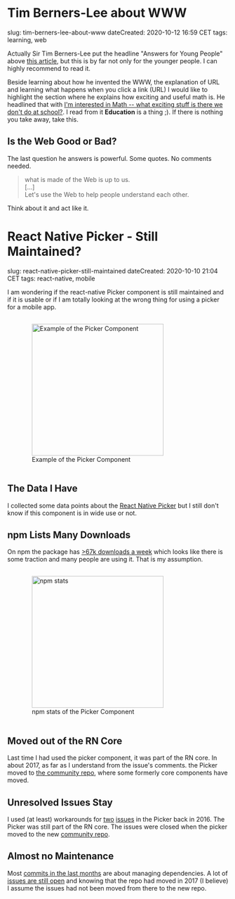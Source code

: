 # Tim Berners-Lee about WWW
slug: tim-berners-lee-about-www
dateCreated: 2020-10-12 16:59 CET
tags: learning, web

Actually Sir Tim Berners-Lee put the headline "Answers for Young People" above 
[this article](https://www.w3.org/People/Berners-Lee/Kids.html), but this is by far not only for the younger people.
I can highly recommend to read it.

Beside learning about how he invented the WWW, the explanation of URL and learning what happens when you click a link (URL)
I would like to highlight the section where he explains how exciting and useful math is. 
He headlined that with 
[I'm interested in Math -- what exciting stuff is there we don't do at school?](https://www.w3.org/People/Berners-Lee/Kids.html#L325).
I read from it **Education** is a thing ;). If there is nothing you take away, take this.

## Is the Web Good or Bad?
The last question he answers is powerful. Some quotes. No comments needed.

> what is made of the Web is up to us.\
> [...]\
> Let's use the Web to help people understand each other.

Think about it and act like it.

# React Native Picker - Still Maintained?
slug: react-native-picker-still-maintained
dateCreated: 2020-10-10 21:04 CET
tags: react-native, mobile

I am wondering if the react-native Picker component is still maintained and if it is usable or if I am totally
looking at the wrong thing for using a picker for a mobile app.

<figure style="padding: 1rem;">
    <img src="../picker.jpeg" alt="Example of the Picker Component" width="300" class="sizeup-onhover-image scale2 origin-left-center" />
    <figcaption>Example of the Picker Component</figcaption>
</figure>


## The Data I Have

I collected some data points about the [React Native Picker](https://github.com/react-native-community/react-native-picker)
but I still don't know if this component is in wide use or not.

## npm Lists Many Downloads

On npm the package has [>67k downloads a week](https://www.npmjs.com/package/@react-native-community/picker)
which looks like there is some traction and many people are using it. That is my assumption.

<figure style="padding: 1rem;">
    <img src="../npm-picker-stats.png" alt="npm stats" width="300" class="sizeup-onhover-image scale2 origin-left-center" />
    <figcaption>npm stats of the Picker Component</figcaption>
</figure>


## Moved out of the RN Core

Last time I had used the picker component, it was part of the RN core.
In about 2017, as far as I understand from the issue's comments.
the Picker moved to 
[the community repo](https://github.com/react-native-community/react-native-picker#react-native-communitypicker),
where some formerly core components have moved.

## Unresolved Issues Stay

I used (at least) workarounds for 
[two](https://github.com/facebook/react-native/issues/7817#issuecomment-264837382) 
[issues](https://github.com/facebook/react-native/issues/9220#issuecomment-245546641)
in the Picker back in 2016. The Picker was still part of the RN core.
The issues were closed when the picker moved to the new 
[community repo](https://github.com/react-native-community/react-native-picker).

## Almost no Maintenance

Most [commits in the last months](https://github.com/react-native-community/react-native-picker/commits/master)
are about managing dependencies.
A lot of [issues are still open](https://github.com/react-native-community/react-native-picker/issues?page=2&q=is%3Aopen+is%3Aissue)
and knowing that the repo had moved in 2017 (I believe)
I assume the issues had not been moved from there to the new repo.
